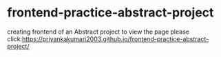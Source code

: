 # frontend-practice-abstract-project
creating frontend of an Abstract project
to view the page please click:https://priyankakumari2003.github.io/frontend-practice-abstract-project/

